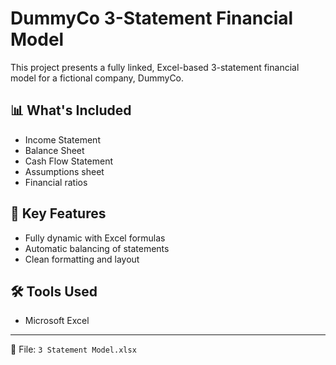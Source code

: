 # DummyCo 3-Statement Financial Model

This project presents a fully linked, Excel-based 3-statement financial model for a fictional company, DummyCo.

## 📊 What's Included

- Income Statement
- Balance Sheet
- Cash Flow Statement
- Assumptions sheet
- Financial ratios

## 📌 Key Features

- Fully dynamic with Excel formulas
- Automatic balancing of statements
- Clean formatting and layout

## 🛠 Tools Used

- Microsoft Excel

---

📁 File: `3 Statement Model.xlsx`

